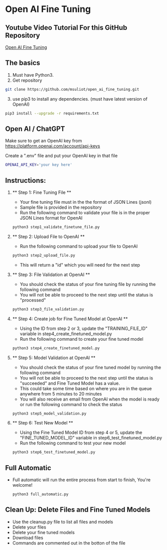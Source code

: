 # Open AI Fine Tuning

## Youtube Video Tutorial For this GitHub Repository
[Open AI Fine Tuning](https://youtu.be/Q1VfJwLk3hg)


## The basics

1. Must have Python3.
2. Get repository
```bash
git clone https://github.com/msuliot/open_ai_fine_tuning.git
```
3. use pip3 to install any dependencies. (must have latest version of OpenAI)
```bash
pip3 install --upgrade -r requirements.txt
```

## Open AI / ChatGPT

Make sure to get an OpenAI key from https://platform.openai.com/account/api-keys

Create a ".env" file and put your OpenAI key in that file
```bash
OPENAI_API_KEY='your key here'
```

## Instructions:

1. ** Step 1: Fine Tuning File **
    - Your fine tuning file must in the the format of JSON Lines (jsonl) 
    - Sample file is provided in the repository
    - Run the following command to validate your file is in the proper JSON Lines format for OpenAI
    ```bash
    python3 step1_validate_finetune_file.py
    ```

2. ** Step 2: Upload File to OpenAI **
    - Run the following command to upload your file to OpenAI
    ```bash
    python3 step2_upload_file.py
    ```
    - This will return a "id" which you will need for the next step

3. ** Step 3: File Validation at OpenAI **
    - You should check the status of your fine tuning file by running the following command
    - You will not be able to proceed to the next step until the status is "processed"
    ```bash
    python3 step3_file_validation.py
    ```

4. ** Step 4: Create job for Fine Tuned Model at OpenAI **
    - Using the ID from step 2 or 3, update the "TRAINING_FILE_ID" variable in step4_create_finetuned_model.py
    - Run the following command to create your fine tuned model
    ```bash
    python3 step4_create_finetuned_model.py
    ```

5. ** Step 5: Model Validation at OpenAI **
    - You should check the status of your fine tuned model by running the following command
    - You will not be able to proceed to the next step until the status is "succeeded" and Fine Tuned Model has a value.
    - This could take some time based on where you are in the queue anywhere from 5 minutes to 20 minutes
    - You will also receive an email from OpenAI when the model is ready or run the following command to check the status
    ```bash
    python3 step5_model_validation.py
    ```

6. ** Step 6: Test New Model  **
    - Using the Fine Tuned Model ID from step 4 or 5, update the "FINE_TUNED_MODEL_ID" variable in step6_test_finetuned_model.py
    - Run the following command to test your new model
    ```bash
    python3 step6_test_finetuned_model.py
    ```

## Full Automatic
- Full automatic will run the entire process from start to finish, You're welcome!

    ```bash
    python3 full_automatic.py
    ```


##  Clean Up: Delete Files and Fine Tuned Models
- Use the cleanup.py file to list all files and models
- Delete your files 
- Delete your fine tuned models
- Download files
- Commands are commented out in the botton of the file